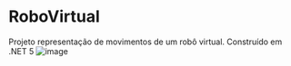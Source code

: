 ﻿# RoboVirtual
 
 Projeto representação de movimentos de um robô virtual.
 Construído em .NET 5 
![image](https://user-images.githubusercontent.com/42949902/113317069-5ff52700-92e5-11eb-82c5-1e3f1904e2fc.png)
